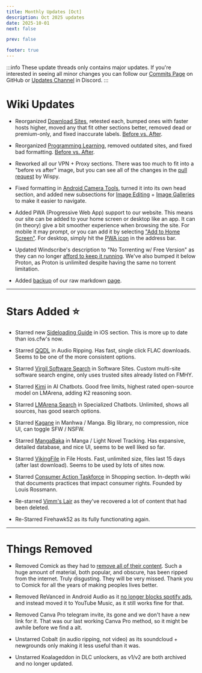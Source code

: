 ```yaml
---
title: Monthly Updates [Oct]
description: Oct 2025 updates
date: 2025-10-01
next: false

prev: false

footer: true
---
```


<Post authors="nbats"/>

:::info
These update threads only contains major updates. If you're interested
in seeing all minor changes you can follow our
[Commits Page](https://github.com/fmhy/FMHYedit/commits/main) on GitHub or
[Updates Channel](https://redd.it/17f8msf) in Discord.
:::

# Wiki Updates

- Reorganized [Download Sites](https://fmhy.net/downloading#download-sites), retested each, bumped ones with faster hosts higher, moved any that fit other sections better, removed dead or premium-only, and fixed inaccurate labels. [Before vs. After](https://i.imgur.com/B2kJ23O.png).

- Reorganized [Programming Learning](https://fmhy.net/educational#programming-languages), removed outdated sites, and fixed bad formatting.  [Before vs. After](https://i.imgur.com/LE1ozRI.png).

- Reworked all our VPN + Proxy sections. There was too much to fit into a "before vs after" image, but you can see all of the changes in the [pull request](https://github.com/fmhy/edit/pull/4108/files) by Wispy.

- Fixed formatting in [Android Camera Tools](https://fmhy.net/mobile#android-camera), turned it into its own head section, and added new subsections for [Image Editing](https://fmhy.net/mobile#image-tools) + [Image Galleries](https://fmhy.net/mobile#image-galleries) to make it easier to navigate.

- Added PWA (Progressive Web App) support to our website. This means our site can be added to your home screen or desktop like an app. It can (in theory) give a bit smoother experience when browsing the site. For mobile it may prompt, or you can add it by selecting ["Add to Home Screen"](https://i.imgur.com/JgyjqBI.png). For desktop, simply hit the [PWA icon](https://i.imgur.com/gcu8r0U.png) in the address bar.

- Updated Windscribe's description to "No Torrenting w/ Free Version" as they can no longer [afford to keep it running](https://redd.it/1nos1a9). We've also bumped it below Proton, as Proton is unlimited despite having the same no torrent limitation.

- Added [backup](https://xtwnunsbzyrrxaiqekyt.supabase.co/functions/v1/single-page-docs) of our raw markdown [page](https://api.fmhy.net/single-page).

***

# Stars Added ⭐

- Starred new [Sideloading Guide](https://fmhy.net/mobile#ios-sideloading) in iOS section. This is more up to date than ios.cfw's now.

- Starred [QQDL](https://fmhy.net/audio#audio-ripping-sites) in Audio Ripping. Has fast, single click FLAC downloads. Seems to be one of the more consistent options.

- Starred [Virgil Software Search](https://fmhy.net/downloading#software-sites) in Software Sites. Custom multi-site software search engine, only uses trusted sites already listed on FMHY.

- Starred [Kimi](https://fmhy.net/ai#official-model-sites) in AI Chatbots. Good free limits, highest rated open-source model on LMArena, adding K2 reasoning soon.

- Starred [LMArena Search](https://fmhy.net/ai#specialized-chatbots) in Specialized Chatbots. Unlimited, shows all sources, has good search options.

- Starred [Kagane](https://fmhy.net/reading#manga) in Manhwa / Manga. Big library, no compression, nice UI, can toggle SFW / NSFW.

- Starred [MangaBaka](https://fmhy.net/reading#tracking-database) in Manga / Light Novel Tracking. Has expansive, detailed database, and nice UI, seems to be well liked so far.

- Starred [VikingFile](https://fmhy.net/file-tools#file-hosts) in File Hosts. Fast, unlimited size, files last 15 days (after last download). Seems to be used by lots of sites now.

- Starred [Consumer Action Taskforce](https://fmhy.net/misc#shopping) in Shopping section. In-depth wiki that documents practices that impact consumer rights. Founded by Louis Rossmann.

- Re-starred [Vimm's Lair](https://fmhy.net/gaming#rom-sites) as they've recovered a lot of content that had been deleted.

- Re-Starred Firehawk52 as its fully functionating again.

***
 
# Things Removed

- Removed Comick as they had to [remove all of their content](https://www.reddit.com/r/animepiracy/s/NInzfJ7GUK). Such a huge amount of material, both popular, and obscure, has been ripped from the internet. Truly disgusting. They will be very missed. Thank you to Comick for all the years of making peoples lives better.

- Removed ReVanced in Android Audio as it [no longer blocks spotify ads](https://torrentfreak.com/revanced-complies-with-spotify-takedown-but-explores-options-to-fight-back/), and instead moved it to YouTube Music, as it still works fine for that.

- Removed Canva Pro telegram invite, its gone and we don't have a new link for it. That was our last working Canva Pro method, so it might be awhile before we find a alt. 

- Unstarred Cobalt (in audio ripping, not video) as its soundcloud + newgrounds only making it less useful than it was. 

- Unstarred Koalageddon in DLC unlockers, as v1/v2 are both archived and no longer updated.
